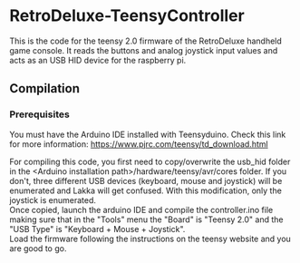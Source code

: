 # RetroDeluxe-TeensyController

This is the code for the teensy 2.0 firmware of the RetroDeluxe handheld game console. It reads the buttons and analog joystick input values and acts as an USB HID device for the raspberry pi.

## Compilation

### Prerequisites 

You must have the Arduino IDE installed with Teensyduino. Check this link for more information: https://www.pjrc.com/teensy/td_download.html

For compiling this code, you first need to copy/overwrite the usb_hid folder in the \<Arduino installation path>/hardware/teensy/avr/cores folder. If you don't, three different USB devices (keyboard, mouse and joystick) will be enumerated and Lakka will get confused. With this modification, only the joystick is enumerated.  
Once copied, launch the arduino IDE and compile the controller.ino file making sure that in the "Tools" menu the "Board" is "Teensy 2.0" and the "USB Type" is "Keyboard + Mouse + Joystick".  
Load the firmware following the instructions on the teensy website and you are good to go.
